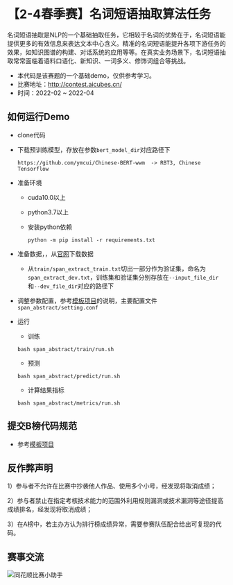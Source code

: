 # 【2-4春季赛】名词短语抽取算法任务

​	名词短语抽取是NLP的一个基础抽取任务，它相较于名词的优势在于，名词短语能提供更多的有效信息来表达文本中心含义。精准的名词短语能提升各项下游任务的效果，如知识图谱的构建、对话系统的应用等等。在真实业务场景下，名词短语抽取常常面临着语料口语化、新知识、一词多义、修饰词组合等挑战。

- 本代码是该赛题的一个基础demo，仅供参考学习。
- 比赛地址：http://contest.aicubes.cn/	
- 时间：2022-02 ~ 2022-04



## 如何运行Demo

- clone代码


- 下载预训练模型，存放在参数`bert_model_dir`对应路径下

  ```
  https://github.com/ymcui/Chinese-BERT-wwm  -> RBT3, Chinese Tensorflow
  ```

- 准备环境

  - cuda10.0以上

  - python3.7以上

  - 安装python依赖

    ```
    python -m pip install -r requirements.txt
    ```

- 准备数据，，从[官网](http://contest.aicubes.cn/#/detail?topicId=48)下载数据

  - 从`train/span_extract_train.txt`切出一部分作为验证集，命名为`span_extract_dev.txt`，训练集和验证集分别存放在`--input_file_dir`和`--dev_file_dir`对应的路径下


- 调整参数配置，参考[模板项目](https://github.com/10jqka-aicubes/project-demo)的说明，主要配置文件`span_abstract/setting.conf`


- 运行

  - 训练

  ```
  bash span_abstract/train/run.sh
  ```

  - 预测

  ```
  bash span_abstract/predict/run.sh
  ```

  - 计算结果指标

  ```
  bash span_abstract/metrics/run.sh
  ```



## 提交B榜代码规范

- 参考[模板项目](https://github.com/10jqka-aicubes/project-demo)



## 反作弊声明

1）参与者不允许在比赛中抄袭他人作品、使用多个小号，经发现将取消成绩；

2）参与者禁止在指定考核技术能力的范围外利用规则漏洞或技术漏洞等途径提高成绩排名，经发现将取消成绩；

3）在A榜中，若主办方认为排行榜成绩异常，需要参赛队伍配合给出可复现的代码。



## 赛事交流

![同花顺比赛小助手](http://speech.10jqka.com.cn/arthmetic_operation/245984a4c8b34111a79a5151d5cd6024/客服微信.JPEG)